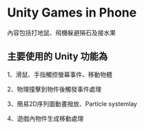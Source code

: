 # Unity Games in Phone

內容包括打地鼠、飛機躲避隕石及接水果

## 主要使用的 Unity 功能為

1、滑鼠、手指觸控螢幕事件、移動物體

2、物理撞擊到物件後觸發事件處理

3、簡易2D序列圖動畫撥放、Particle systemlay

4、遊戲內物件生成移動處理
